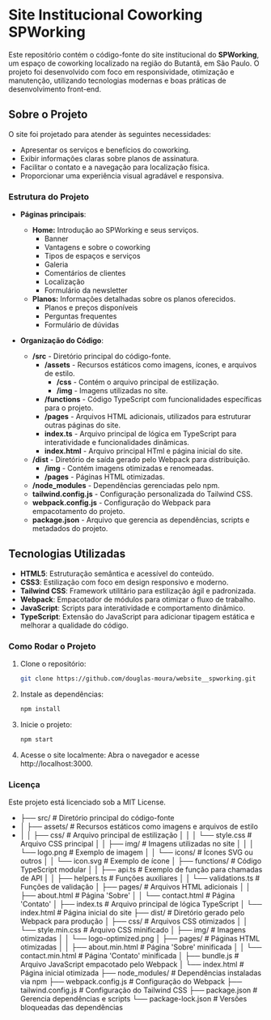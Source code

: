 # Site Institucional Coworking SPWorking

Este repositório contém o código-fonte do site institucional do **SPWorking**, um espaço de coworking localizado na região do Butantã, em São Paulo. O projeto foi desenvolvido com foco em responsividade, otimização e manutenção, utilizando tecnologias modernas e boas práticas de desenvolvimento front-end.

## Sobre o Projeto

O site foi projetado para atender às seguintes necessidades:
- Apresentar os serviços e benefícios do coworking.
- Exibir informações claras sobre planos de assinatura.
- Facilitar o contato e a navegação para localização física.
- Proporcionar uma experiência visual agradável e responsiva.

### Estrutura do Projeto

- **Páginas principais**: 
  - **Home:** Introdução ao SPWorking e seus serviços.
    - Banner
    - Vantagens e sobre o coworking
    - Tipos de espaços e serviços
    - Galeria
    - Comentários de clientes
    - Localização
    - Formulário da newsletter
  - **Planos:** Informações detalhadas sobre os planos oferecidos.
    - Planos e preços disponíveis
    - Perguntas frequentes
    - Formulário de dúvidas
    
- **Organização do Código**:
  - **/src**                - Diretório principal do código-fonte.                                                                    
    - **/assets**           - Recursos estáticos como imagens, ícones, e arquivos de estilo.                                          
      - **/css**            - Contém o arquivo principal de estilização.                                                     
      - **/img**            - Imagens utilizadas no site.
    - **/functions**        - Código TypeScript com funcionalidades específicas para o projeto.
    - **/pages**            - Arquivos HTML adicionais, utilizados para estruturar outras páginas do site.
    - **index.ts**         - Arquivo principal de lógica em TypeScript para interatividade e funcionalidades dinâmicas.
    - **index.html**       - Arquivo principal HTml e página inicial do site.                                                        
  - **/dist**               - Diretório de saída gerado pelo Webpack para distribuição.
    - **/img**              - Contém imagens otimizadas e renomeadas.
    - **/pages**            - Páginas HTML otimizadas.                                                                                
  - **/node_modules**       - Dependências gerenciadas pelo npm.                                                                           
  - **tailwind.config.js**  - Configuração personalizada do Tailwind CSS.                                                             
  - **webpack.config.js**   - Configuração do Webpack para empacotamento do projeto.                                                  
  - **package.json**        - Arquivo que gerencia as dependências, scripts e metadados do projeto.                                   

## Tecnologias Utilizadas

- **HTML5**: Estruturação semântica e acessível do conteúdo.
- **CSS3**: Estilização com foco em design responsivo e moderno.
- **Tailwind CSS**: Framework utilitário para estilização ágil e padronizada.
- **Webpack**: Empacotador de módulos para otimizar o fluxo de trabalho.
- **JavaScript**: Scripts para interatividade e comportamento dinâmico.
- **TypeScript**: Extensão do JavaScript para adicionar tipagem estática e melhorar a qualidade do código. 

### Como Rodar o Projeto

1. Clone o repositório:
   
   ```bash
   git clone https://github.com/douglas-moura/website__spworking.git
   ```

2. Instale as dependências:

   ```bash
   npm install
   ```

3. Inicie o projeto:

   ```bash
   npm start
   ```

4. Acesse o site localmente: Abra o navegador e acesse http://localhost:3000.

### Licença

Este projeto está licenciado sob a MIT License.


- ├── src/                      # Diretório principal do código-fonte
- │   ├── assets/               # Recursos estáticos como imagens e arquivos de estilo
- │   │   ├── css/              # Arquivo principal de estilização
│   │   │   └── style.css     # Arquivo CSS principal
│   │   ├── img/              # Imagens utilizadas no site
│   │   │   └── logo.png      # Exemplo de imagem
│   │   └── icons/            # Ícones SVG ou outros
│   │       └── icon.svg      # Exemplo de ícone
│   ├── functions/            # Código TypeScript modular
│   │   ├── api.ts            # Exemplo de função para chamadas de API
│   │   ├── helpers.ts        # Funções auxiliares
│   │   └── validations.ts    # Funções de validação
│   ├── pages/                # Arquivos HTML adicionais
│   │   ├── about.html        # Página 'Sobre'
│   │   └── contact.html      # Página 'Contato'
│   ├── index.ts              # Arquivo principal de lógica TypeScript
│   └── index.html            # Página inicial do site
├── dist/                     # Diretório gerado pelo Webpack para produção
│   ├── css/                  # Arquivos CSS otimizados
│   │   └── style.min.css     # Arquivo CSS minificado
│   ├── img/                  # Imagens otimizadas
│   │   └── logo-optimized.png
│   ├── pages/                # Páginas HTML otimizadas
│   │   ├── about.min.html    # Página 'Sobre' minificada
│   │   └── contact.min.html  # Página 'Contato' minificada
│   ├── bundle.js             # Arquivo JavaScript empacotado pelo Webpack
│   └── index.html            # Página inicial otimizada
├── node_modules/             # Dependências instaladas via npm
├── webpack.config.js         # Configuração do Webpack
├── tailwind.config.js        # Configuração do Tailwind CSS
├── package.json              # Gerencia dependências e scripts
└── package-lock.json         # Versões bloqueadas das dependências

